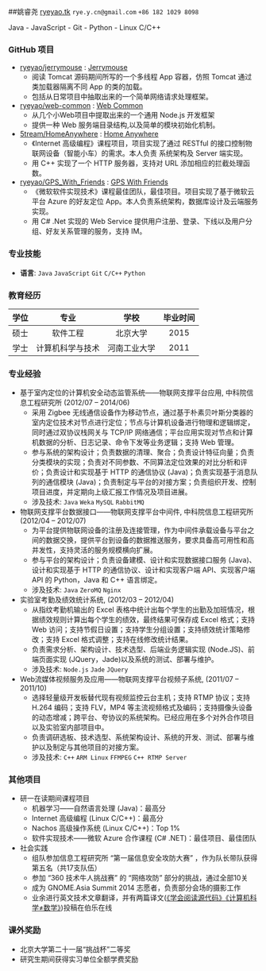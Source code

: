 ##姚睿尧 
[ryeyao.tk](ryeyao.tk) `rye.y.cn@gmail.com` `+86 182 1029 8098`

Java - JavaScript - Git - Python - Linux C/C++


### GitHub 项目
* [ryeyao/jerrymouse](http://github.com/ryeyao/jerrymouse) : [Jerrymouse](https://github.com/ryeyao/jerrymouse)
    - 阅读 Tomcat 源码期间所写的一个多线程 App 容器，仿照 Tomcat 通过类加载器隔离不同 App 的类的加载。
    - 包括从日常项目中抽取出来的一个简单网络请求处理框架。
* [ryeyao/web-common](http://github.com/ryeyao/web-common) : [Web Common](https://github.com/ryeyao/jerrymouse)
    - 从几个小Web项目中提取出来的一个通用 Node.js 开发框架
    - 提供一种 Web 服务端目录结构,以及简单的模块初始化机制。
* [5tream/HomeAnywhere](http://github.com/5tream/HomeAnywhere) : [Home Anywhere](https://github.com/5tream/HomeAnywhere)
    - 《Internet 高级编程》课程项目，项目实现了通过 RESTful 的接口控制物联网设备（智能小车）的需求。本人负责 系统架构及 Server 端实现。
    -  用 C++ 实现了一个 HTTP 服务器，支持对 URL 添加相应的拦截处理函数。
* [ryeyao/GPS_With_Friends](http://github.com/ryeyao/GPS_With_Friends) : [GPS With Friends](https://github.com/ryeyao/GPS_With_Friends)
    - 《微软软件实现技术》课程最佳团队，最佳项目。项目实现了基于微软云平台 Azure 的好友定位 App。本人负责系统架构，数据库设计及云端服务实现。
    -  用 C# .Net 实现的 Web Service 提供用户注册、登录、下线以及用户分组、好友关系管理的服务，支持 IM。

### 专业技能
* **语言**: `Java` `JavaScript` `Git` `C/C++` `Python` 

### 教育经历
 学位 | 专业 | 学校 | 毕业时间
:--:|:--:|:--:|:--:
硕士 | 软件工程 | 北京大学 | 2015
学士 | 计算机科学与技术 | 河南工业大学 | 2011


### 专业经验
* 基于室内定位的计算机安全动态监管系统——物联网支撑平台应用, 中科院信息工程研究所 (2012/07 – 2014/06)
    - 采用 Zigbee 无线通信设备作为移动节点，通过基于朴素贝叶斯分类器的室内定位技术对节点进行定位；节点与计算机设备进行物理和逻辑绑定，同时通过双协议栈网关与 TCP/IP 网络通信；平台应用实现对节点和计算机数据的分析、日志记录、命令下发等业务逻辑；支持 Web 管理。
    - 参与系统的架构设计；负责数据的清理、聚合；负责设计特征向量；负责分类模块的实现；负责对不同参数、不同算法定位效果的对比分析和评价；负责设计和实现基于 HTTP 的通信协议 (Java)；负责实现基于消息队列的通信模块 (Java)；负责制定与平台的对接方案；负责组织开发、控制项目进度，并定期向上级汇报工作情况及项目进展。
    - 涉及技术: `Java` `Weka` `MySQL` `RabbitMQ` 
* 物联网支撑平台数据接口——物联网支撑平台中间件, 中科院信息工程研究所 (2012/04 – 2012/07)
    - 为平台提供物联网设备的注册及连接管理，作为中间件承载设备与平台之间的数据交换，提供平台到设备的数据推送服务，要求具备高可用性和高并发性，支持灵活的服务规模横向扩展。
    - 参与平台的架构设计；负责设备建模、设计和实现数据接口服务 (Java)、设计和实现基于 HTTP 的通信协议、设计和实现客户端 API、实现客户端 API 的 Python，Java 和 C++ 语言绑定。
    - 涉及技术: `Java` `ZeroMQ` `Nginx` 
* 实验室考勤及绩效统计系统,  (2012/03 – 2012/04)
    - 从指纹考勤机输出的 Excel 表格中统计出每个学生的出勤及加班情况，根据绩效规则计算出每个学生的绩效，最终结果可保存成 Excel 格式；支持 Web 访问；支持节假日设置；支持学生分组设置；支持绩效统计策略修改；支持 Excel 格式调整；支持在线修改统计结果。
    - 负责需求分析、架构设计、技术选型、后端业务逻辑实现 (Node.JS)、前端页面实现 (JQuery，Jade)以及系统的测试、部署与维护。
    - 涉及技术: `Node.js` `Jade` `JQuery` 
* Web流媒体视频服务及应用——物联网支撑平台视频子系统,  (2011/07 – 2011/10)
    - 选择轻量级开发板替代现有视频监控云台主机；支持 RTMP 协议；支持 H.264 编码；支持 FLV，MP4 等主流视频格式及编码；支持摄像头设备的动态增减；跨平台、夸协议的系统架构。已经应用在多个对外合作项目以及实验室内部项目中。
    - 负责调研选板、技术选型、系统架构设计、系统的开发、测试、部署与维护以及制定与其他项目的对接方案。
    - 涉及技术: `C++` `ARM Linux` `FFMPEG` `C++ RTMP Server` 

### 其他项目
* 研一在读期间课程项目
    - 机器学习——自然语言处理 (Java)：最高分
    - Internet 高级编程 (Linux C/C++)：最高分
    - Nachos 高级操作系统 (Linux C/C++)：Top 1%
    - 软件实现技术——微软 Azure 合作课程 (C# .NET)：最佳项目、最佳团队
* 社会实践
    - 组队参加信息工程研究所 “第一届信息安全攻防大赛” ，作为队长带队获得第五名（共17支队伍）
    - 参加 “360 技术牛人挑战赛” 的 “网络攻防” 部分的挑战，通过全部10关
    - 成为 GNOME.Asia Summit 2014 志愿者，负责部分会场的摄影工作
    - 业余进行英文技术文章翻译，并有两篇译文([《学会阅读源代码》](http://blog.jobbole.com/17731/)[《计算机科学≠数学》](http://blog.jobbole.com/19227/))投稿在伯乐在线







### 课外奖励
* 北京大学第二十一届“挑战杯”二等奖
* 研究生期间获得实习单位全额学费奖励

